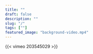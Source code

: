 ```yaml
---
title: ""
draft: false
description: ""
slug: "/"
tags: [""]
featured_image: "background-video.mp4"
---
```


{{< vimeo 203545029 >}}
